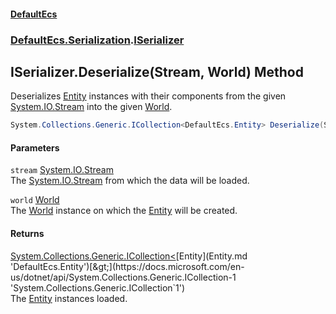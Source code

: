 #### [DefaultEcs](index.md 'index')
### [DefaultEcs.Serialization](index.md#DefaultEcs_Serialization 'DefaultEcs.Serialization').[ISerializer](ISerializer.md 'DefaultEcs.Serialization.ISerializer')
## ISerializer.Deserialize(Stream, World) Method
Deserializes [Entity](Entity.md 'DefaultEcs.Entity') instances with their components from the given [System.IO.Stream](https://docs.microsoft.com/en-us/dotnet/api/System.IO.Stream 'System.IO.Stream') into the given [World](World.md 'DefaultEcs.World').  
```csharp
System.Collections.Generic.ICollection<DefaultEcs.Entity> Deserialize(System.IO.Stream stream, DefaultEcs.World world);
```
#### Parameters
<a name='DefaultEcs_Serialization_ISerializer_Deserialize(System_IO_Stream_DefaultEcs_World)_stream'></a>
`stream` [System.IO.Stream](https://docs.microsoft.com/en-us/dotnet/api/System.IO.Stream 'System.IO.Stream')  
The [System.IO.Stream](https://docs.microsoft.com/en-us/dotnet/api/System.IO.Stream 'System.IO.Stream') from which the data will be loaded.
  
<a name='DefaultEcs_Serialization_ISerializer_Deserialize(System_IO_Stream_DefaultEcs_World)_world'></a>
`world` [World](World.md 'DefaultEcs.World')  
The [World](World.md 'DefaultEcs.World') instance on which the [Entity](Entity.md 'DefaultEcs.Entity') will be created.
  
#### Returns
[System.Collections.Generic.ICollection&lt;](https://docs.microsoft.com/en-us/dotnet/api/System.Collections.Generic.ICollection-1 'System.Collections.Generic.ICollection`1')[Entity](Entity.md 'DefaultEcs.Entity')[&gt;](https://docs.microsoft.com/en-us/dotnet/api/System.Collections.Generic.ICollection-1 'System.Collections.Generic.ICollection`1')  
The [Entity](Entity.md 'DefaultEcs.Entity') instances loaded.

